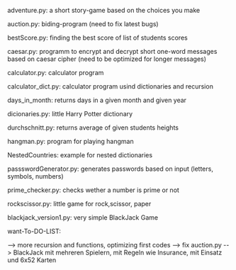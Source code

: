 adventure.py: a short story-game based on the choices you make

auction.py: biding-program (need to fix latest bugs)

bestScore.py: finding the best score of list of students scores

caesar.py: programm to encrypt and decrypt short one-word messages based on caesar cipher (need to be optimized for longer messages)

calculator.py: calculator program

calculator_dict.py: calculator program usind dictionaries and recursion

days_in_month: returns days in a given month and given year

dicionaries.py: little Harry Potter dictionary

durchschnitt.py: returns average of given students heights

hangman.py: program for playing hangman

NestedCountries: example for nested dictionaries

passswordGenerator.py: generates passwords based on input (letters, symbols, numbers)

prime_checker.py: checks wether a number is prime or not

rockscissor.py: little game for rock,scissor, paper

blackjack_version1.py: very simple BlackJack Game


want-To-DO-LIST:

--> more recursion and functions, optimizing first codes
--> fix auction.py
--> BlackJack mit mehreren Spielern, mit Regeln wie Insurance, mit Einsatz und 6x52 Karten
